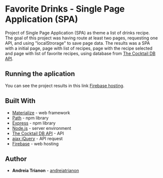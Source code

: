 # Favorite Drinks - Single Page Application (SPA)

Project of Single Page Application (SPA) as theme a list of drinks recipe. The goal of this project was having route at least two pages, requesting one API, and using "localStrorage" to save page data.
The results was a SPA with a initial page, page with list of recipes, page with the recipe selected and page with list of favorite recipes, using database from [The Cocktail DB API](https://www.thecocktaildb.com/api.php).

## Running the aplication

You can see the project results in this link [Firebase hosting](https://favorite-drinks-spa.firebaseapp.com).

## Built With

* [Materialize](https://materializecss.com/getting-started.html) - web framework
* [Path](https://www.npmjs.com/package/path) - npm library
* [Express](https://www.npmjs.com/package/express) - npm library
* [Node.js](https://nodejs.org/en/) - server environment
* [The Cocktail DB API](https://www.thecocktaildb.com/api.php) - API
* [ajax jQuery](http://api.jquery.com/jquery.ajax/) - API request
* [Firebase](https://firebase.google.com/) - web hosting

## Author

* **Andreia Trianon** - [andreiatrianon](https://github.com/andreiatrianon)